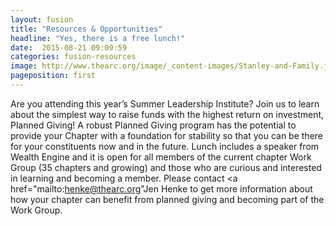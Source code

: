 ```yaml
---
layout: fusion
title: "Resources & Opportunities"
headline: "Yes, there is a free lunch!"
date:  2015-08-21 09:09:59
categories: fusion-resources
image: http://www.thearc.org/image/_content-images/Stanley-and-Family.jpg
pageposition: first
---
```

Are you attending this year’s Summer Leadership Institute?  Join us to learn about the simplest way to raise funds with the highest return on investment, Planned Giving!  A robust Planned Giving program has the potential to provide your Chapter with a foundation for stability so that you can be there for your constituents now and in the future.  Lunch includes a speaker from Wealth Engine and it is open for all members of the current chapter Work Group (35 chapters and growing) and those who are curious and interested in learning and becoming a member.
Please contact <a href="mailto:henke@thearc.org"Jen Henke</a> to get more information about how your chapter can benefit from planned giving and becoming part of the Work Group.
